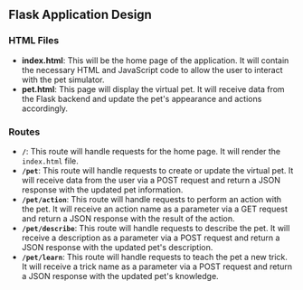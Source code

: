 ## Flask Application Design

### HTML Files

- **index.html**: This will be the home page of the application. It will contain the necessary HTML and JavaScript code to allow the user to interact with the pet simulator.
- **pet.html**: This page will display the virtual pet. It will receive data from the Flask backend and update the pet's appearance and actions accordingly.

### Routes

- **`/`**: This route will handle requests for the home page. It will render the `index.html` file.
- **`/pet`**: This route will handle requests to create or update the virtual pet. It will receive data from the user via a POST request and return a JSON response with the updated pet information.
- **`/pet/action`**: This route will handle requests to perform an action with the pet. It will receive an action name as a parameter via a GET request and return a JSON response with the result of the action.
- **`/pet/describe`**: This route will handle requests to describe the pet. It will receive a description as a parameter via a POST request and return a JSON response with the updated pet's description.
- **`/pet/learn`**: This route will handle requests to teach the pet a new trick. It will receive a trick name as a parameter via a POST request and return a JSON response with the updated pet's knowledge.